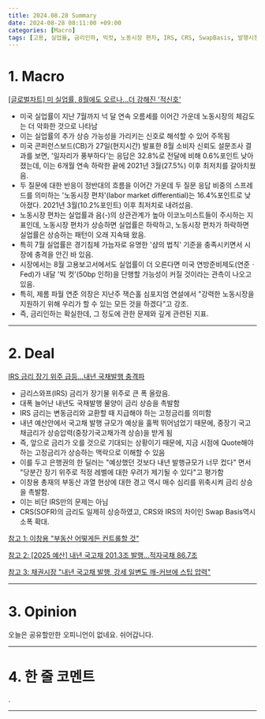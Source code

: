 ```yaml
---
title: 2024.08.28 Summary
date: 2024-08-28 08:11:00 +09:00
categories: [Macro]
tags: [고용, 실업율, 금리인하, 빅컷, 노동시장 편차, IRS, CRS, SwapBasis, 발행시장, 한국은행]
---
```


# 1. Macro

[[글로벌차트] 미 실업률, 8월에도 오르나...더 강해진 '적신호'](https://news.einfomax.co.kr/news/articleView.html?idxno=4322849)

- 미국 실업률이 지난 7월까지 넉 달 연속 오름세를 이어간 가운데 노동시장의 체감도는 더 악화한 것으로 나타남
- 이는 실업률의 추가 상승 가능성을 가리키는 신호로 해석할 수 있어 주목됨
- 미국 콘퍼런스보드(CB)가 27일(현지시간) 발표한 8월 소비자 신뢰도 설문조사 결과를 보면, '일자리가 풍부하다'는 응답은 32.8%로 전달에 비해 0.6%포인트 낮아졌는데, 이는 6개월 연속 하락한 끝에 2021년 3월(27.5%) 이후 최저치를 갈아치웠음.
- 두 질문에 대한 반응이 정반대의 흐름을 이어간 가운데 두 질문 응답 비중의 스프레드를 의미하는 '노동시장 편차'(labor market differential)는 16.4%포인트로 낮아졌다. 2021년 3월(10.2%포인트) 이후 최저치로 내려섰음.
- 노동시장 편차는 실업률과 음(-)의 상관관계가 높아 이코노미스트들이 주시하는 지표인데, 노동시장 편차가 상승하면 실업률은 하락하고, 노동시장 편차가 하락하면 실업률은 상승하는 패턴이 오래 지속돼 왔음.
- 특히 7월 실업률은 경기침체 가늠자로 유명한 '샴의 법칙' 기준을 충족시키면서 시장에 충격을 안긴 바 있음.
- 시장에서는 8월 고용보고서에서도 실업률이 더 오른다면 미국 연방준비제도(연준ㆍFed)가 내달 '빅 컷'(50bp 인하)을 단행할 가능성이 커질 것이라는 관측이 나오고 있음. 
- 특히, 제롬 파월 연준 의장은 지난주 잭슨홀 심포지엄 연설에서 "강력한 노동시장을 지원하기 위해 우리가 할 수 있는 모든 것을 하겠다"고 강조.
- 즉, 금리인하는 확실한데, 그 정도에 관한 문제와 깊게 관련된 지표.

---

# 2. Deal

[IRS 금리 장기 위주 급등...내년 국채발행 충격파](https://news.einfomax.co.kr/news/articleView.html?idxno=4322834)

- 금리스와프(IRS) 금리가 장기물 위주로 큰 폭 올랐음.
- 대폭 늘어난 내년도 국채발행 물양이 금리 상승을 촉발함
- IRS 금리는 변동금리와 교환할 때 지급해야 하는 고정금리를 의미함
- 내년 예산안에서 국고채 발행 규모가 예상을 훌쩍 뛰어넘었기 때문에, 중장기 국고채금리가 상승압력(중장기국고채가격 상승)을 받게 됨
- 즉, 앞으로 금리가 오를 것으로 기대되는 상황이기 때문에, 지금 시점에 Quote해야하는 고정금리가 상승하는 맥락으로 이해할 수 있음
- 이를 두고 은행권의 한 딜러는 "예상했던 것보다 내년 발행규모가 너무 컸다" 면서 "당분간 장기 위주로 적정 레벨에 대한 우려가 제기될 수 있다"고 평가함
- 이창용 총재의 부동산 과열 현상에 대한 경고 역시 매수 심리를 위축시켜 금리 상승을 촉발함.
- 이는 비단 IRS만의 문제는 아님
- CRS(SOFR)의 금리도 일제히 상승하였고, CRS와 IRS의 차이인 Swap Basis역시 소폭 확대.

[참고 1: 이창용 "부동산 어떻게든 컨트롤할 것"](https://news.einfomax.co.kr/news/articleView.html?idxno=4322836)

[참고 2: [2025 예산] 내년 국고채 201.3조 발행...적자국채 86.7조](https://news.einfomax.co.kr/news/articleView.html?idxno=4322729)

[참고 3: 채권시장 "내년 국고채 발행, 강세 일변도 깨-커브에 스팁 압력"](https://news.einfomax.co.kr/news/articleView.html?idxno=4322788)

---

# 3. Opinion

오늘은 공유할만한 오피니언이 없네요. 쉬어갑니다.

---

# 4. 한 줄 코멘트

.

---